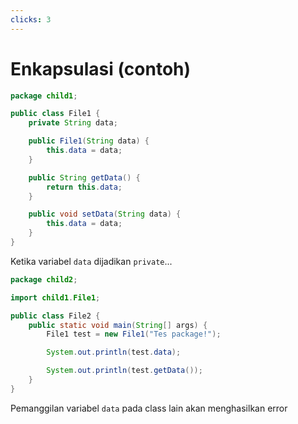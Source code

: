```yaml
---
clicks: 3
---
```


# Enkapsulasi (contoh)

<div class="grid grid-cols-2 gap-4">

<div>

```java {all|4}
package child1;

public class File1 {
    private String data;

    public File1(String data) {
        this.data = data;
    }

    public String getData() {
        return this.data;
    }

    public void setData(String data) {
        this.data = data;
    }
}
```

<span v-click="1">

Ketika variabel `data` dijadikan `private`...

</span>

</div>

<div v-click="2">

```java {9-10|all}
package child2;

import child1.File1;

public class File2 {
    public static void main(String[] args) {
        File1 test = new File1("Tes package!");

        System.out.println(test.data);

        System.out.println(test.getData());
    }
}
```

<span v-click="2">

Pemanggilan variabel `data` pada class lain
akan menghasilkan <span class='text-red'>error</span>

</span>

</div>

</div>
